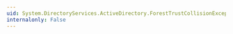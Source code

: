```yaml
---
uid: System.DirectoryServices.ActiveDirectory.ForestTrustCollisionException.Collisions
internalonly: False
---
```

